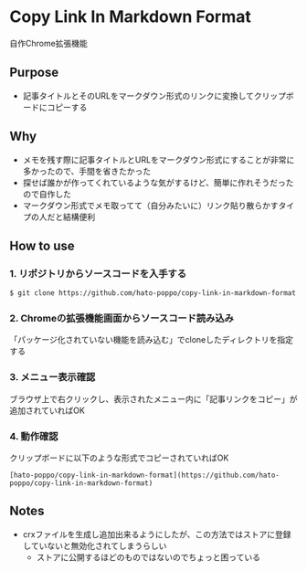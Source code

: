 # Copy Link In Markdown Format

自作Chrome拡張機能

## Purpose

* 記事タイトルとそのURLをマークダウン形式のリンクに変換してクリップボードにコピーする

## Why

* メモを残す際に記事タイトルとURLをマークダウン形式にすることが非常に多かったので、手間を省きたかった
* 探せば誰かが作ってくれているような気がするけど、簡単に作れそうだったので自作した
* マークダウン形式でメモ取ってて（自分みたいに）リンク貼り散らかすタイプの人だと結構便利

## How to use

### 1. リポジトリからソースコードを入手する

```Bash
$ git clone https://github.com/hato-poppo/copy-link-in-markdown-format.git
```

### 2. Chromeの拡張機能画面からソースコード読み込み

「パッケージ化されていない機能を読み込む」でcloneしたディレクトリを指定する

### 3. メニュー表示確認

ブラウザ上で右クリックし、表示されたメニュー内に「記事リンクをコピー」が追加されていればOK

### 4. 動作確認

クリップボードに以下のような形式でコピーされていればOK

```
[hato-poppo/copy-link-in-markdown-format](https://github.com/hato-poppo/copy-link-in-markdown-format)
```

## Notes

* crxファイルを生成し追加出来るようにしたが、この方法ではストアに登録していないと無効化されてしまうらしい
  * ストアに公開するほどのものではないのでちょっと困っている
